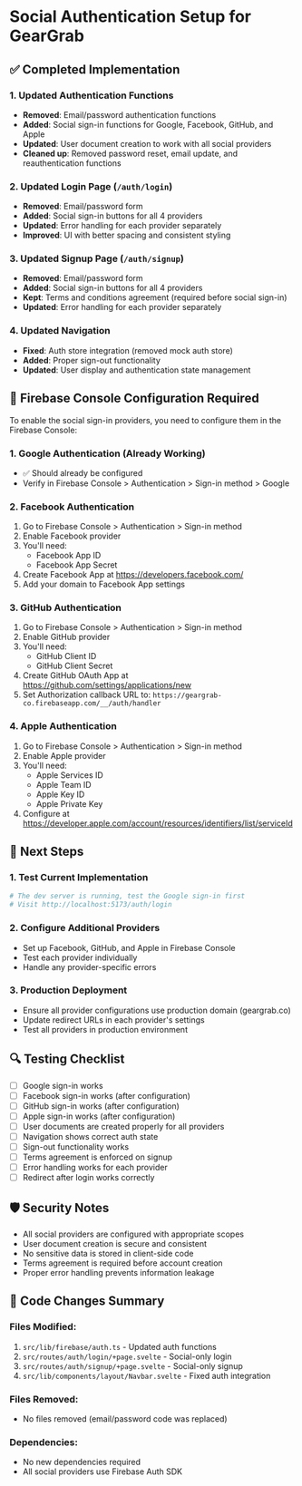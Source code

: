 # Social Authentication Setup for GearGrab

## ✅ Completed Implementation

### 1. Updated Authentication Functions
- **Removed**: Email/password authentication functions
- **Added**: Social sign-in functions for Google, Facebook, GitHub, and Apple
- **Updated**: User document creation to work with all social providers
- **Cleaned up**: Removed password reset, email update, and reauthentication functions

### 2. Updated Login Page (`/auth/login`)
- **Removed**: Email/password form
- **Added**: Social sign-in buttons for all 4 providers
- **Updated**: Error handling for each provider separately
- **Improved**: UI with better spacing and consistent styling

### 3. Updated Signup Page (`/auth/signup`)
- **Removed**: Email/password form
- **Added**: Social sign-in buttons for all 4 providers
- **Kept**: Terms and conditions agreement (required before social sign-in)
- **Updated**: Error handling for each provider separately

### 4. Updated Navigation
- **Fixed**: Auth store integration (removed mock auth store)
- **Added**: Proper sign-out functionality
- **Updated**: User display and authentication state management

## 🔧 Firebase Console Configuration Required

To enable the social sign-in providers, you need to configure them in the Firebase Console:

### 1. Google Authentication (Already Working)
- ✅ Should already be configured
- Verify in Firebase Console > Authentication > Sign-in method > Google

### 2. Facebook Authentication
1. Go to Firebase Console > Authentication > Sign-in method
2. Enable Facebook provider
3. You'll need:
   - Facebook App ID
   - Facebook App Secret
4. Create Facebook App at https://developers.facebook.com/
5. Add your domain to Facebook App settings

### 3. GitHub Authentication
1. Go to Firebase Console > Authentication > Sign-in method
2. Enable GitHub provider
3. You'll need:
   - GitHub Client ID
   - GitHub Client Secret
4. Create GitHub OAuth App at https://github.com/settings/applications/new
5. Set Authorization callback URL to: `https://geargrab-co.firebaseapp.com/__/auth/handler`

### 4. Apple Authentication
1. Go to Firebase Console > Authentication > Sign-in method
2. Enable Apple provider
3. You'll need:
   - Apple Services ID
   - Apple Team ID
   - Apple Key ID
   - Apple Private Key
4. Configure at https://developer.apple.com/account/resources/identifiers/list/serviceId

## 🚀 Next Steps

### 1. Test Current Implementation
```bash
# The dev server is running, test the Google sign-in first
# Visit http://localhost:5173/auth/login
```

### 2. Configure Additional Providers
- Set up Facebook, GitHub, and Apple in Firebase Console
- Test each provider individually
- Handle any provider-specific errors

### 3. Production Deployment
- Ensure all provider configurations use production domain (geargrab.co)
- Update redirect URLs in each provider's settings
- Test all providers in production environment

## 🔍 Testing Checklist

- [ ] Google sign-in works
- [ ] Facebook sign-in works (after configuration)
- [ ] GitHub sign-in works (after configuration)
- [ ] Apple sign-in works (after configuration)
- [ ] User documents are created properly for all providers
- [ ] Navigation shows correct auth state
- [ ] Sign-out functionality works
- [ ] Terms agreement is enforced on signup
- [ ] Error handling works for each provider
- [ ] Redirect after login works correctly

## 🛡️ Security Notes

- All social providers are configured with appropriate scopes
- User document creation is secure and consistent
- No sensitive data is stored in client-side code
- Terms agreement is required before account creation
- Proper error handling prevents information leakage

## 📝 Code Changes Summary

### Files Modified:
1. `src/lib/firebase/auth.ts` - Updated auth functions
2. `src/routes/auth/login/+page.svelte` - Social-only login
3. `src/routes/auth/signup/+page.svelte` - Social-only signup
4. `src/lib/components/layout/Navbar.svelte` - Fixed auth integration

### Files Removed:
- No files removed (email/password code was replaced)

### Dependencies:
- No new dependencies required
- All social providers use Firebase Auth SDK
